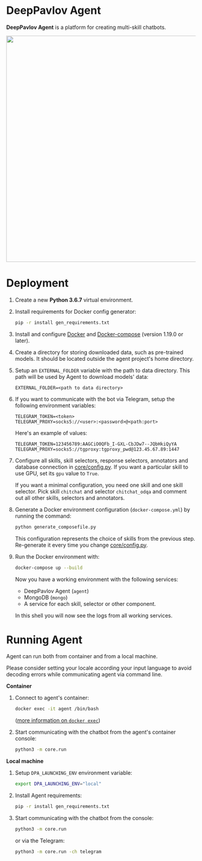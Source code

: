 # DeepPavlov Agent

**DeepPavlov Agent** is a platform for creating multi-skill chatbots.

<img src="https://github.com/deepmipt/dp-agent/blob/dev/Agent%20Pipeline.png" height="600">

Deployment
==========
1. Create a new **Python 3.6.7** virtual environment.
1. Install requirements for Docker config generator:
    ```bash
    pip -r install gen_requirements.txt
    ```
1. Install and configure [Docker](https://docs.docker.com/install/) and [Docker-compose](https://docs.docker.com/compose/install/) (version 1.19.0 or later).

1. Create a directory for storing downloaded data, such as pre-trained models.
   It should be located outside the agent project's home directory.
   
1. Setup an `EXTERNAL_FOLDER` variable with the path to data directory. This path
    will be used by Agent to download models' data:
   
   ```dotenv
   EXTERNAL_FOLDER=<path to data directory>
   ```
1. If you want to communicate with the bot via Telegram, setup the following environment variables:

   ```dotenv
   TELEGRAM_TOKEN=<token>
   TELEGRAM_PROXY=socks5://<user>:<password>@<path:port>
   ```
   
   Here's an example of values:
   
   ```dotenv
   TELEGRAM_TOKEN=123456789:AAGCiO0QFb_I-GXL-CbJDw7--JQbHkiQyYA
   TELEGRAM_PROXY=socks5://tgproxy:tgproxy_pwd@123.45.67.89:1447
   ```
1. Configure all skills, skill selectors, response selectors, annotators and database connection in [core/config.py](core/config.py).
   If you want a particular skill to use GPU, set its `gpu` value to `True`.

   If you want a minimal configuration, you need one skill and one skill selector.
   Pick skill `chitchat` and  selector `chitchat_odqa` and comment out all other skills, selectors and annotators.
   
1. Generate a Docker environment configuration (`docker-compose.yml`) by running the command:

    ```bash
    python generate_composefile.py
    ```
    This configuration represents the choice of skills from the previous step.
    Re-generate it every time you change [core/config.py](core/config.py).
    
1. Run the Docker environment with:

     ```bash
     docker-compose up --build
     ```
   Now you have a working environment with the following services:
   
   * DeepPavlov Agent (`agent`)
   * MongoDB (`mongo`)
   * A service for each skill, selector or other component.
   
   In this shell you will now see the logs from all working services.

Running Agent
=============

Agent can run both from container and from a local machine.

Please consider setting your locale according your input language to avoid decoding errors while communicating agent via command line.

**Container**

1. Connect to agent's container:

    ```bash
    docker exec -it agent /bin/bash
    ```

    ([more information on `docker exec`](https://docs.docker.com/engine/reference/commandline/exec/))

1. Start communicating with the chatbot from the agent's container console:

    ```bash
    python3 -m core.run
    ```

**Local machine**

1. Setup `DPA_LAUNCHING_ENV` environment variable:

    ```bash
    export DPA_LAUNCHING_ENV="local"
    ```

1. Install Agent requirements:
    ```bash
    pip -r install gen_requirements.txt
    ```

2. Start communicating with the chatbot from the console:
    ```bash
    python3 -m core.run
    ```
    or via the Telegram:

    ```bash
    python3 -m core.run -ch telegram
    ```
